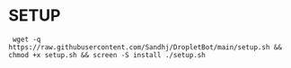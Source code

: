 <h1>SETUP</h1>
<pre><code> wget -q https://raw.githubusercontent.com/Sandhj/DropletBot/main/setup.sh && chmod +x setup.sh && screen -S install ./setup.sh</code></pre>

